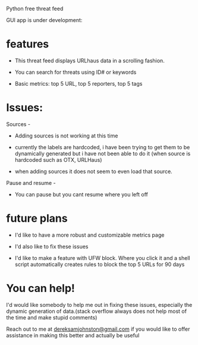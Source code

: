 Python free threat feed


GUI app is under development:

# features

- This threat feed displays URLhaus data in a scrolling fashion.

- You can search for threats using ID# or keywords

- Basic metrics: top 5 URL, top 5 reporters, top 5 tags



# Issues:

Sources - 
- Adding sources is not working at this time

- currently the labels are hardcoded, i have been trying to get them to be dynamically generated but i have not been able to do it (when source is hardcoded such as OTX, URLHaus)

- when adding sources it does not seem to even load that source.

Pause and resume - 

- You can pause but you cant resume where you left off


# future plans

- I'd like to have a more robust and customizable metrics page
  
- I'd also like to fix these issues

- I'd like to make a feature with UFW block. Where you click it and a shell script automatically creates rules to block the top 5 URLs for 90 days


# You can help!

I'd would like somebody to help me out in fixing these issues, especially the dynamic generation of data.(stack overflow always does not help most of the time and make stupid comments)

Reach out to me at dereksamjohnston@gmail.com if you would like to offer assistance in making this better and actually be useful
